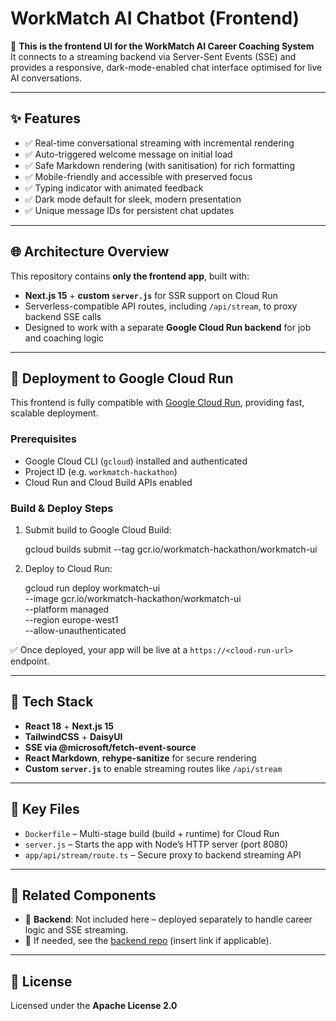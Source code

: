 # WorkMatch AI Chatbot (Frontend)

🚀 **This is the frontend UI for the WorkMatch AI Career Coaching System**  
It connects to a streaming backend via Server-Sent Events (SSE) and provides a responsive, dark-mode-enabled chat interface optimised for live AI conversations.

---

## ✨ Features

- ✅ Real-time conversational streaming with incremental rendering  
- ✅ Auto-triggered welcome message on initial load  
- ✅ Safe Markdown rendering (with sanitisation) for rich formatting  
- ✅ Mobile-friendly and accessible with preserved focus  
- ✅ Typing indicator with animated feedback  
- ✅ Dark mode default for sleek, modern presentation  
- ✅ Unique message IDs for persistent chat updates  

---

## 🌐 Architecture Overview

This repository contains **only the frontend app**, built with:

- **Next.js 15** + **custom `server.js`** for SSR support on Cloud Run
- Serverless-compatible API routes, including `/api/stream`, to proxy backend SSE calls
- Designed to work with a separate **Google Cloud Run backend** for job and coaching logic

---

## 🚀 Deployment to Google Cloud Run

This frontend is fully compatible with [Google Cloud Run](https://cloud.google.com/run), providing fast, scalable deployment.

### Prerequisites

- Google Cloud CLI (`gcloud`) installed and authenticated
- Project ID (e.g. `workmatch-hackathon`)
- Cloud Run and Cloud Build APIs enabled

### Build & Deploy Steps

1. Submit build to Google Cloud Build:

    gcloud builds submit --tag gcr.io/workmatch-hackathon/workmatch-ui

2. Deploy to Cloud Run:

    gcloud run deploy workmatch-ui \
      --image gcr.io/workmatch-hackathon/workmatch-ui \
      --platform managed \
      --region europe-west1 \
      --allow-unauthenticated

✅ Once deployed, your app will be live at a `https://<cloud-run-url>` endpoint.

---

## 🧱 Tech Stack

- **React 18** + **Next.js 15**
- **TailwindCSS** + **DaisyUI**
- **SSE via @microsoft/fetch-event-source**
- **React Markdown**, **rehype-sanitize** for secure rendering
- **Custom `server.js`** to enable streaming routes like `/api/stream`

---

## 📁 Key Files

- `Dockerfile` – Multi-stage build (build + runtime) for Cloud Run
- `server.js` – Starts the app with Node’s HTTP server (port 8080)
- `app/api/stream/route.ts` – Secure proxy to backend streaming API

---

## 🧩 Related Components

- 🧠 **Backend**: Not included here – deployed separately to handle career logic and SSE streaming.
- 🧾 If needed, see the [backend repo](#) (insert link if applicable).

---

## 📜 License

Licensed under the **Apache License 2.0**
